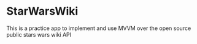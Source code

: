 # StarWarsWiki
This is a practice app to implement and use MVVM over the open source public stars wars wiki API
